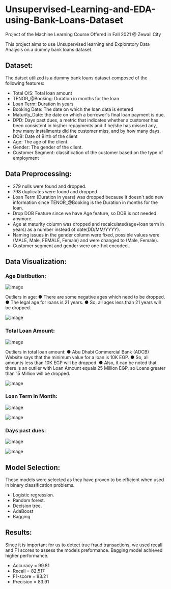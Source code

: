 # Unsupervised-Learning-and-EDA-using-Bank-Loans-Dataset
Project of the Machine Learning Course Offered in Fall 2021 @ Zewail City

This project aims to use Unsupervised learning and Exploratory Data Analysis on a dummy bank loans dataset. 




## Dataset:

The datset utilized is a dummy bank loans dataset composed of the following features:

- Total O/S: Total loan amount
- TENOR_@Booking: Duration in months for the loan
- Loan Term: Duration in years
- Booking Date: The date on which the loan data is entered
- Maturity_Date: the date on which a borrower's final loan payment is due.
- DPD: Days past dues, a metric that indicates whether a customer has been consistent in his/her repayments and if he/she has missed any, how many installments did the customer miss, and by how many days.
- DOB: Date of Birth of the client
- Age: The age of the client.
- Gender: The gender of the client.
- Customer Segment: classification of the customer based on the type of employment


## Data Preprocessing: 

- 279 nulls were found and dropped.
- 798 duplicates were found and dropped.
- Loan Term (Duration in years) was dropped because it doesn't add new information since TENOR_@Booking is the Duration in months for the loan.
- Drop DOB Feature since we have Age feature, so DOB is not needed anymore.
- Age at maturity column was dropped and recalculated(age+loan term in years) as a number instead of date(DD/MM/YYYY).
- Naming issues in the gender column were fixed, possible values were (MALE, Male, FEMALE, Female) and were changed to (Male, Female).
- Customer segment and gender were one-hot encoded.


## Data Visualization:

### Age Distibution:

![image](https://github.com/ibrahimhamada/Unsupervised-Learning-and-EDA-using-Bank-Loans-Dataset/assets/58476343/40906f98-1fb0-4d01-bcd8-b2ed62a09729)

Outliers in age:
● There are some negative ages which need to be dropped.
● The legal age for loans is 21 years.
● So, all ages less than 21 years will be dropped.

![image](https://github.com/ibrahimhamada/Unsupervised-Learning-and-EDA-using-Bank-Loans-Dataset/assets/58476343/f1c5c422-ac83-4b42-9cc0-be036afc07f7)

### Total Loan Amount:

![image](https://github.com/ibrahimhamada/Unsupervised-Learning-and-EDA-using-Bank-Loans-Dataset/assets/58476343/00edea18-5d67-4212-943b-a45697a5e0f8)

Outliers in total loan amount:
● Abu Dhabi Commercial Bank (ADCB) Website says that the minimum value for a loan is 10K EGP.
● So, all amounts less than 10K EGP will be dropped.
● Also, it can be noted that there is an outlier with Loan Amount equals 25 Million EGP, so Loans greater than 15 Million will be dropped.

![image](https://github.com/ibrahimhamada/Unsupervised-Learning-and-EDA-using-Bank-Loans-Dataset/assets/58476343/1c8a9d59-e637-4858-a182-f8f2adeafc9a)

### Loan Term in Month:

![image](https://github.com/ibrahimhamada/Unsupervised-Learning-and-EDA-using-Bank-Loans-Dataset/assets/58476343/ea4c98cc-7d8a-40b3-a0bf-f6d68a2d056a)



![image](https://github.com/ibrahimhamada/Unsupervised-Learning-and-EDA-using-Bank-Loans-Dataset/assets/58476343/06e42e4b-4918-4e04-9695-add6f1775e16)



### Days past dues: 

![image](https://github.com/ibrahimhamada/Unsupervised-Learning-and-EDA-using-Bank-Loans-Dataset/assets/58476343/b5dbd579-ee7a-42b6-ae3f-d276ed147245)


![image](https://github.com/ibrahimhamada/Unsupervised-Learning-and-EDA-using-Bank-Loans-Dataset/assets/58476343/d0c1dbbf-6df4-42fc-9a55-38cfa4971c4e)

















## Model Selection:

These models were selected as they have proven to be efficient when used in binary classification problems.

* Logistic regression.
* Random forest.
* Decision tree.
* AdaBoost
* Bagging

## Results:

Since it is important for us to detect true fraud transactions, we used recall and F1 scores to assess the models preformance. Bagging model achieved higher performance.

- Accuracy = 99.81
- Recall = 82.517
- F1-score = 83.21
- Precision = 83.91
